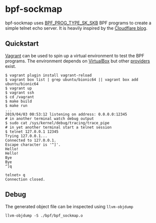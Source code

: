 # bpf-sockmap

bpf-sockmap uses [BPF_PROG_TYPE_SK_SKB](https://lwn.net/Articles/731133/) BPF programs to create a simple telnet echo server. It is heavily inspired by the [Cloudflare blog](https://blog.cloudflare.com/sockmap-tcp-splicing-of-the-future/).

## Quickstart

[Vagrant](https://www.vagrantup.com/) can be used to spin up a virtual environment to test the BPF programs. The environment depends on [VirtualBox](https://www.virtualbox.org/wiki/Downloads) but other [providers](https://www.vagrantup.com/docs/providers/) exist.

```
$ vagrant plugin install vagrant-reload
$ vagrant box list | grep ubuntu/bionic64 || vagrant box add ubuntu/bionic64
$ vagrant up
$ vagrant ssh
$ cd /vagrant
$ make build
$ make run
...
2019/04/03 00:53:12 listening on address: 0.0.0.0:12345
# in another terminal watch debug output
$ sudo cat /sys/kernel/debug/tracing/trace_pipe
# in yet another terminal start a telnet session
$ telnet 127.0.0.1 12345
Trying 127.0.0.1...
Connected to 127.0.0.1.
Escape character is '^]'.
Hello!
Hello!
Bye
Bye
^]q

telnet> q
Connection closed.
```

## Debug

The generated object file can be inspected using `llvm-objdump`

```
llvm-objdump -S ./bpf/bpf_sockmap.o
```
